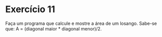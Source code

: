 # Exercício 11

Faça um programa que calcule e mostre a área de um losango. Sabe-se que: A = (diagonal maior * diagonal menor)/2.
